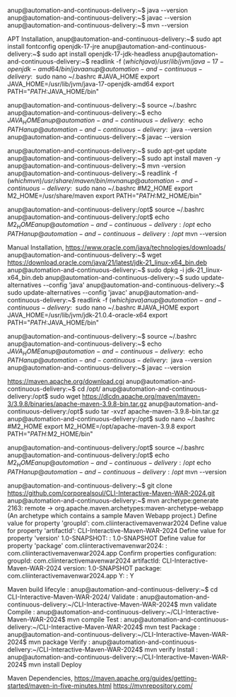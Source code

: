 anup@automation-and-continuous-delivery:~$ java --version
anup@automation-and-continuous-delivery:~$ javac --version
anup@automation-and-continuous-delivery:~$ mvn --version

APT Installation,
anup@automation-and-continuous-delivery:~$ sudo apt install fontconfig openjdk-17-jre
anup@automation-and-continuous-delivery:~$ sudo apt install openjdk-17-jdk-headless
anup@automation-and-continuous-delivery:~$ readlink -f $(which java)
/usr/lib/jvm/java-17-openjdk-amd64/bin/java
anup@automation-and-continuous-delivery:~$ sudo nano ~/.bashrc
#JAVA_HOME
export JAVA_HOME=/usr/lib/jvm/java-17-openjdk-amd64
export PATH="$PATH:$JAVA_HOME/bin"

anup@automation-and-continuous-delivery:~$ source ~/.bashrc
anup@automation-and-continuous-delivery:~$ echo $JAVA_HOME
anup@automation-and-continuous-delivery:~$ echo $PATH
anup@automation-and-continuous-delivery:~$ java --version
anup@automation-and-continuous-delivery:~$ javac --version

anup@automation-and-continuous-delivery:~$ sudo apt-get update
anup@automation-and-continuous-delivery:~$ sudo apt install maven -y
anup@automation-and-continuous-delivery:~$ mvn -version
anup@automation-and-continuous-delivery:~$ readlink -f $(which mvn)
/usr/share/maven/bin/mvn
anup@automation-and-continuous-delivery:~$ sudo nano ~/.bashrc
#M2_HOME
export M2_HOME=/usr/share/maven
export PATH="$PATH:$M2_HOME/bin"

anup@automation-and-continuous-delivery:/opt$ source ~/.bashrc
anup@automation-and-continuous-delivery:/opt$ echo $M2_HOME
anup@automation-and-continuous-delivery:/opt$ echo $PATH
anup@automation-and-continuous-delivery:/opt$ mvn --version






Manual Installation,
https://www.oracle.com/java/technologies/downloads/
anup@automation-and-continuous-delivery:~$ wget https://download.oracle.com/java/21/latest/jdk-21_linux-x64_bin.deb
anup@automation-and-continuous-delivery:~$ sudo dpkg -i jdk-21_linux-x64_bin.deb
anup@automation-and-continuous-delivery:~$ sudo update-alternatives --config 'java'
anup@automation-and-continuous-delivery:~$ sudo update-alternatives --config 'javac'
anup@automation-and-continuous-delivery:~$ readlink -f $(which java)
anup@automation-and-continuous-delivery:~$ sudo nano ~/.bashrc
#JAVA_HOME
export JAVA_HOME=/usr/lib/jvm/jdk-21.0.4-oracle-x64
export PATH="$PATH:$JAVA_HOME/bin"

anup@automation-and-continuous-delivery:~$ source ~/.bashrc
anup@automation-and-continuous-delivery:~$ echo $JAVA_HOME
anup@automation-and-continuous-delivery:~$ echo $PATH
anup@automation-and-continuous-delivery:~$ java --version
anup@automation-and-continuous-delivery:~$ javac --version

https://maven.apache.org/download.cgi
anup@automation-and-continuous-delivery:~$ cd /opt/
anup@automation-and-continuous-delivery:/opt$ sudo wget https://dlcdn.apache.org/maven/maven-3/3.9.8/binaries/apache-maven-3.9.8-bin.tar.gz
anup@automation-and-continuous-delivery:/opt$ sudo tar -xvzf apache-maven-3.9.8-bin.tar.gz
anup@automation-and-continuous-delivery:/opt$ sudo nano ~/.bashrc
#M2_HOME
export M2_HOME=/opt/apache-maven-3.9.8
export PATH="$PATH:$M2_HOME/bin"

anup@automation-and-continuous-delivery:/opt$ source ~/.bashrc
anup@automation-and-continuous-delivery:/opt$ echo $M2_HOME
anup@automation-and-continuous-delivery:/opt$ echo $PATH
anup@automation-and-continuous-delivery:/opt$ mvn --version







anup@automation-and-continuous-delivery:~$ git clone https://github.com/corporealsoul/CLI-Interactive-Maven-WAR-2024.git
anup@automation-and-continuous-delivery:~$ mvn archetype:generate
2163: remote -> org.apache.maven.archetypes:maven-archetype-webapp (An archetype which contains a sample Maven Webapp project.)
Define value for property 'groupId': com.cliinteractivemavenwar2024
Define value for property 'artifactId': CLI-Interactive-Maven-WAR-2024
Define value for property 'version' 1.0-SNAPSHOT: : 1.0-SNAPSHOT
Define value for property 'package' com.cliinteractivemavenwar2024: : com.cliinteractivemavenwar2024.app
Confirm properties configuration:
groupId: com.cliinteractivemavenwar2024
artifactId: CLI-Interactive-Maven-WAR-2024
version: 1.0-SNAPSHOT
package: com.cliinteractivemavenwar2024.app
 Y: : Y

Maven build lifecyle :
anup@automation-and-continuous-delivery:~$ cd CLI-Interactive-Maven-WAR-2024/
Validate : anup@automation-and-continuous-delivery:~/CLI-Interactive-Maven-WAR-2024$ mvn validate
Compile : anup@automation-and-continuous-delivery:~/CLI-Interactive-Maven-WAR-2024$ mvn compile
Test : anup@automation-and-continuous-delivery:~/CLI-Interactive-Maven-WAR-2024$ mvn test
Package : anup@automation-and-continuous-delivery:~/CLI-Interactive-Maven-WAR-2024$ mvn package
Verify : anup@automation-and-continuous-delivery:~/CLI-Interactive-Maven-WAR-2024$ mvn verify
Install : anup@automation-and-continuous-delivery:~/CLI-Interactive-Maven-WAR-2024$ mvn install
Deploy




Maven Dependencies,
https://maven.apache.org/guides/getting-started/maven-in-five-minutes.html
https://mvnrepository.com/